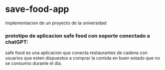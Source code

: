 # save-food-app
implementacion de un proyecto de la universidad

### prototipo de aplicacion safe food con soporte conectado a chatGPT: 
safe food es una aplicacion que conecta restaurantes de cadena con usuarios que esten dispuestos a comprar la comida en buen estado que no se consumio durante el dia.
